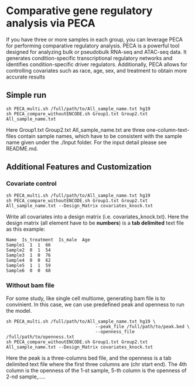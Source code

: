 # Comparative gene regulatory analysis via PECA
If you have three or more samples in each group, you can leverage PECA for performing comparative regulatory analysis. PECA is a powerful tool designed for analyzing bulk or pseudobulk RNA-seq and ATAC-seq data. It generates condition-specific transcriptional regulatory networks and identifies condition-specific driver regulators. Additionally, PECA allows for controlling covariates such as race, age, sex, and treatment to obtain more accurate results
## Simple run
```
sh PECA_multi.sh /full/path/to/All_sample_name.txt hg19 
sh PECA_compare_withoutENCODE.sh Group1.txt Group2.txt All_sample_name.txt
```
Here Group1.txt Group2.txt All_sample_name.txt are three one-column-text-files contain sample names, which have to be consistent with the sample name given under the ./Input folder. For the input detail please see README.md.
## Additional Features and Customization
### Covariate control
```
sh PECA_multi.sh /full/path/to/All_sample_name.txt hg19 
sh PECA_compare_withoutENCODE.sh Group1.txt Group2.txt All_sample_name.txt --Design_Matrix covariates_knock.txt
```
Write all covariates into a design matrix (i.e. covariates_knock.txt). Here the design matrix (all element have to be **numbers**) is a **tab delimited** text file as this example:
```
Name  Is_treatment  Is_male  Age
Sample1  1  1  66
Sample2  0  1  54
Sample3  1  0  76
Sample4  0  0  62
Sample5  1  1  59
Sample6  0  0  68
```
### Without bam file
For some study, like single cell multiome, generating bam file is to convinient. In this case, we can use predefined peak and openness to run the model.
```
sh PECA_multi.sh /full/path/to/All_sample_name.txt hg19 \
                                  --peak_file /full/path/to/peak.bed \
                                  --openness_file /full/path/to/openness.txt
sh PECA_compare_withoutENCODE.sh Group1.txt Group2.txt All_sample_name.txt --Design_Matrix covariates_knock.txt
```
Here the peak is a three-columns bed file, and the openness is a tab delimited text file where the first three columns are (chr start end). The 4th column is the openness of the 1-st sample, 5-th column is the openness of 2-nd sample,.....
